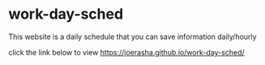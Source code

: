# work-day-sched
This website is a daily schedule that you can save information daily/hourly

click the link below to view
https://joerasha.github.io/work-day-sched/
